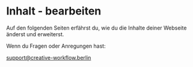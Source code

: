 # Inhalt - bearbeiten

Auf den folgenden Seiten erfährst du, wie du die Inhalte deiner Webseite änderst und erweiterst.

Wenn du Fragen oder Anregungen hast:

[support@creative-workflow.berlin](mailto:support@creative-workflow.berlin)
